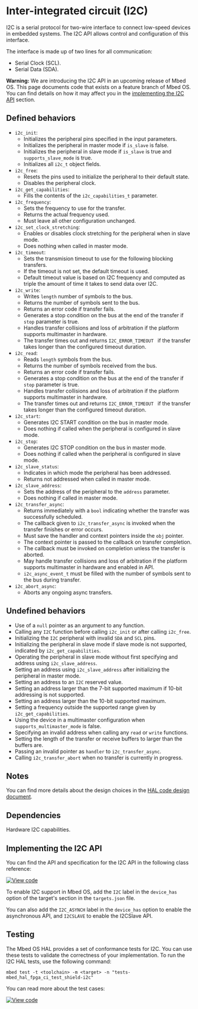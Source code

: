 <h1 id="i2c-port">Inter-integrated circuit (I2C) </h1>

I2C is a serial protocol for two-wire interface to connect low-speed devices in embedded systems. The I2C API allows control and configuration of this interface.

The interface is made up of two lines for all communication:

- Serial Clock (SCL).
- Serial Data (SDA).

<span class="warnings">**Warning:** We are introducing the I2C API in an upcoming release of Mbed OS. This page documents code that exists on a feature branch of Mbed OS. You can find details on how it may affect you in the [implementing the I2C API](#implementing-the-i2c-api) section.

## Defined behaviors

- `i2c_init`:
   - Initializes the peripheral pins specified in the input parameters.
   - Initializes the peripheral in master mode if `is_slave` is false.
   - Initializes the peripheral in slave mode if `is_slave` is true and `supports_slave_mode` is true.
   - Initializes all `i2c_t` object fields.
- `i2c_free`:
   - Resets the pins used to initialize the peripheral to their default state.
   - Disables the peripheral clock.
- `i2c_get_capabilities`:
   - Fills the contents of the `i2c_capabilities_t` parameter.
- `i2c_frequency`:
   - Sets the frequency to use for the transfer.
   - Returns the actual frequency used.
   - Must leave all other configuration unchanged.
- `i2c_set_clock_stretching`:
   - Enables or disables clock stretching for the peripheral when in slave mode.
   - Does nothing when called in master mode.
- `i2c_timeout`:
   - Sets the transmision timeout to use for the following blocking transfers.
   - If the timeout is not set, the default timeout is used.
   - Default timeout value is based on I2C frequency and computed as triple the amount of time it takes to send data over I2C.
- `i2c_write`:
   - Writes `length` number of symbols to the bus.
   - Returns the number of symbols sent to the bus.
   - Returns an error code if transfer fails.
   - Generates a stop condition on the bus at the end of the transfer if `stop` parameter is true.
   - Handles transfer collisions and loss of arbitration if the platform supports multimaster in hardware.
   - The transfer times out and returns `I2C_ERROR_TIMEOUT ` if the transfer takes longer than the configured timeout duration.
- `i2c_read`:
   - Reads `length` symbols from the bus.
   - Returns the number of symbols received from the bus.
   - Returns an error code if transfer fails.
   - Generates a stop condition on the bus at the end of the transfer if `stop` parameter is true.
   - Handles transfer collisions and loss of arbitration if the platform supports multimaster in hardware.
   - The transfer times out and returns `I2C_ERROR_TIMEOUT ` if the transfer takes longer than the configured timeout duration.
- `i2c_start`:
   - Generates I2C START condition on the bus in master mode.
   - Does nothing if called when the peripheral is configured in slave mode.
- `i2c_stop`:
   - Generates I2C STOP condition on the bus in master mode.
   - Does nothing if called when the peripheral is configured in slave mode.
- `i2c_slave_status`:
   - Indicates in which mode the peripheral has been addressed.
   - Returns not addressed when called in master mode.
- `i2c_slave_address`:
   - Sets the address of the peripheral to the `address` parameter.
   - Does nothing if called in master mode.
- `i2c_transfer_async`:
   - Returns immediately with a `bool` indicating whether the transfer was successfully scheduled.
   - The callback given to `i2c_transfer_async` is invoked when the transfer finishes or error occurs.
   - Must save the handler and context pointers inside the `obj` pointer.
   - The context pointer is passed to the callback on transfer completion.
   - The callback must be invoked on completion unless the transfer is aborted.
   - May handle transfer collisions and loss of arbitration if the platform supports multimaster in hardware and enabled in API.
   - `i2c_async_event_t` must be filled with the number of symbols sent to the bus during transfer.
- `i2c_abort_async`:
   - Aborts any ongoing async transfers.

## Undefined behaviors

- Use of a `null` pointer as an argument to any function.
- Calling any `I2C` function before calling `i2c_init` or after calling `i2c_free`.
- Initializing the `I2C` peripheral with invalid `SDA` and `SCL` pins.
- Initializing the peripheral in slave mode if slave mode is not supported, indicated by `i2c_get_capabilities`.
- Operating the peripheral in slave mode without first specifying and address using `i2c_slave_address`.
- Setting an address using `i2c_slave_address` after initializing the peripheral in master mode.
- Setting an address to an `I2C` reserved value.
- Setting an address larger than the 7-bit supported maximum if 10-bit addressing is not supported.
- Setting an address larger than the 10-bit supported maximum.
- Setting a frequency outside the supported range given by `i2c_get_capabilities`.
- Using the device in a multimaster configuration when `supports_multimaster_mode` is false.
- Specifying an invalid address when calling any `read` or `write` functions.
- Setting the length of the transfer or receive buffers to larger than the buffers are.
- Passing an invalid pointer as `handler` to `i2c_transfer_async`.
- Calling `i2c_transfer_abort` when no transfer is currently in progress.

## Notes

You can find more details about the design choices in the [HAL code design document](https://github.com/ARMmbed/mbed-os/blob/feature-i2c/docs/design-documents/hal/0001-i2c-overhaul.md).

## Dependencies

Hardware I2C capabilities.

## Implementing the I2C API

You can find the API and specification for the I2C API in the following class reference:

[![View code](https://www.mbed.com/embed/?type=library)](https://os.mbed.com/docs/mbed-os/v5.15/feature-i2c-doxy/classmbed_1_1_i2_c.html)

To enable I2C support in Mbed OS, add the `I2C` label in the `device_has` option of the target's section in the `targets.json` file.

You can also add the `I2C_ASYNCH` label in the `device_has` option to enable the asynchronous API,
and `I2CSLAVE` to enable the I2CSlave API.

## Testing

The Mbed OS HAL provides a set of conformance tests for I2C. You can use these tests to validate the correctness of your implementation. To run the I2C HAL tests, use the following command:

```
mbed test -t <toolchain> -m <target> -n "tests-mbed_hal_fpga_ci_test_shield-i2c"
```

You can read more about the test cases:

[![View code](https://www.mbed.com/embed/?type=library)](https://os.mbed.com/docs/mbed-os/v5.15/feature-i2c-doxy/group__hal__i2c__tests.html)

